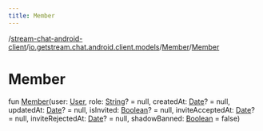 ```yaml
---
title: Member
---
```

/[stream-chat-android-client](../../index.md)/[io.getstream.chat.android.client.models](../index.md)/[Member](index.md)/[Member](Member.md)  
  
  
  
# Member  
fun [Member](Member.md)(user: [User](../User/index.md), role: [String](https://kotlinlang.org/api/latest/jvm/stdlib/kotlin/-string/index.html)? = null, createdAt: [Date](https://developer.android.com/reference/kotlin/java/util/Date.html)? = null, updatedAt: [Date](https://developer.android.com/reference/kotlin/java/util/Date.html)? = null, isInvited: [Boolean](https://kotlinlang.org/api/latest/jvm/stdlib/kotlin/-boolean/index.html)? = null, inviteAcceptedAt: [Date](https://developer.android.com/reference/kotlin/java/util/Date.html)? = null, inviteRejectedAt: [Date](https://developer.android.com/reference/kotlin/java/util/Date.html)? = null, shadowBanned: [Boolean](https://kotlinlang.org/api/latest/jvm/stdlib/kotlin/-boolean/index.html) = false)
